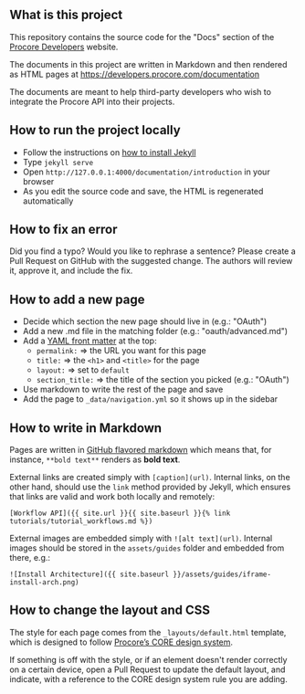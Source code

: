 ## What is this project

This repository contains the source code for the "Docs" section of the
[Procore Developers](https://developers.procore.com) website.

The documents in this project are written in Markdown and then rendered as
HTML pages at https://developers.procore.com/documentation

The documents are meant to help third-party developers who wish to integrate
the Procore API into their projects.

## How to run the project locally

- Follow the instructions on [how to install Jekyll](https://jekyllrb.com/docs/installation/)
- Type `jekyll serve`
- Open `http://127.0.0.1:4000/documentation/introduction` in your browser
- As you edit the source code and save, the HTML is regenerated automatically

## How to fix an error

Did you find a typo? Would you like to rephrase a sentence?
Please create a Pull Request on GitHub with the suggested change.
The authors will review it, approve it, and include the fix.

## How to add a new page

- Decide which section the new page should live in (e.g.: "OAuth")
- Add a new .md file in the matching folder (e.g.: "oauth/advanced.md")
- Add a [YAML front matter](https://jekyllrb.com/docs/front-matter/) at the top:
    - `permalink:` => the URL you want for this page
    - `title:` => the `<h1>` and `<title>` for the page
    - `layout:` => set to `default`
    - `section_title:` => the title of the section you picked (e.g.: "OAuth")
- Use markdown to write the rest of the page and save
- Add the page to `_data/navigation.yml` so it shows up in the sidebar

## How to write in Markdown

Pages are written in [GitHub flavored markdown](https://github.github.com/gfm/)
which means that, for instance, `**bold text**` renders as **bold text**.

External links are created simply with `[caption](url)`. Internal links, on
the other hand, should use the `link` method provided by Jekyll, which ensures
that links are valid and work both locally and remotely:

```
[Workflow API]({{ site.url }}{{ site.baseurl }}{% link tutorials/tutorial_workflows.md %})
````

External images are embedded simply with `![alt text](url)`. Internal images
should be stored in the `assets/guides` folder and embedded from there, e.g.:

```
![Install Architecture]({{ site.baseurl }}/assets/guides/iframe-install-arch.png)
```

## How to change the layout and CSS

The style for each page comes from the `_layouts/default.html` template,
which is designed to follow [Procore’s CORE design system](https://core.procore.com).

If something is off with the style, or if an element doesn't render correctly
on a certain device, open a Pull Request to update the default layout, and
indicate, with a reference to the CORE design system rule you are adding.






